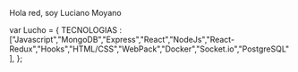 Hola red, soy Luciano Moyano

var Lucho = {
TECNOLOGIAS : ["Javascript","MongoDB","Express","React","NodeJs","React-Redux","Hooks","HTML/CSS","WebPack","Docker","Socket.io","PostgreSQL"],
};

